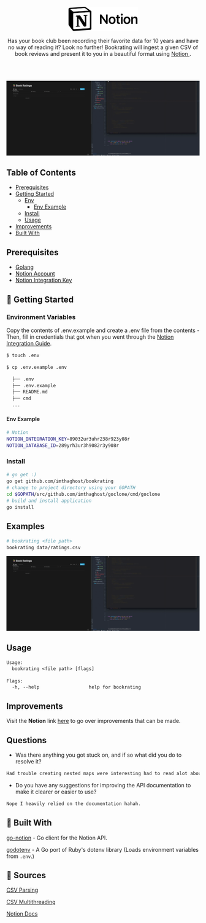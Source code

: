<p align="center">
  <a href="#">
    <img alt="notion" src="/docs/media/notion.png"> 
  </a>
</p>
<p align="center">
Has your book club been recording their favorite data for 10 years and have no way of reading it? Look no further!
Bookrating will ingest a given CSV of book reviews and present it to you in a beautiful format using <a href="https://www.notion.so/product"> Notion </a>.
</p>
<br>
<br>

![Example](/docs/media/example.gif)

## Table of Contents
- [Prerequisites](#pre)
- [Getting Started](#getting-started)
    - [Env](#env)
        - [Env Example](#env-example)
    - [Install](#install)
    - [Usage](#usage)
- [Improvements](#improvements)
- [Built With](#built-with)

<a name="pre"></a>
## Prerequisites

* [Golang](https://go.dev/doc/install)
* [Notion Account](https://www.notion.so/)
* [Notion Integration Key](https://developers.notion.com/docs/getting-started)


<a name="getting-started"></a>
## 🚀 Getting Started

<a name="env"></a>
### Environment Variables
Copy the contents of .env.example and create a .env file from the contents -
Then, fill in credentials that got when you went through the [Notion Integration Guide](https://developers.notion.com/docs/getting-started).
```bash
$ touch .env
```
```bash
$ cp .env.example .env
```

```bash
  ├── .env
  ├── .env.example
  ├── README.md
  ├── cmd
  ...
```

#### Env Example
```bash
# Notion
NOTION_INTEGRATION_KEY=89032ur3uhr238r923y08r
NOTION_DATABASE_ID=289yrh3ur3h9082r3y908r
```

<a name="install"></a>
### Install

```bash
# go get :)
go get github.com/imthaghost/bookrating
# change to project directory using your GOPATH
cd $GOPATH/src/github.com/imthaghost/goclone/cmd/goclone
# build and install application
go install
```

<a name="examples"></a>

## Examples

```bash
# bookrating <file path>
bookrating data/ratings.csv
```

![Example](/docs/media/example.gif)

## Usage

```
Usage:
  bookrating <file path> [flags]

Flags:
  -h, --help                  help for bookrating
```

<a name="improvements"></a>

## Improvements

Visit the <b>Notion</b> link [here](https://elastic-skunk-667.notion.site/a55d6c450d024cbaac4decef89b677d1?v=e417ba58d2844a7eac579a0e67cdb6ba) to go over improvements that can be made.

## Questions
- Was there anything you got stuck on, and if so what did you do to resolve it?
```bash
Had trouble creating nested maps were interesting had to read alot about them.
```
- Do you have any suggestions for improving the API documentation to make it clearer or easier to use?
```bash
Nope I heavily relied on the documentation hahah.
```
## 🔨 Built With
[go-notion](https://github.com/dstotijn/go-notion) - Go client for the Notion API.

[godotenv](https://github.com/joho/godotenv) - A Go port of Ruby's dotenv library (Loads environment variables from `.env`.)

## 📝 Sources
[CSV Parsing](https://webdamn.com/how-to-read-csv-file-using-golang/)

[CSV Multithreading](https://medium.com/@mohdgadi52/leveraging-multithreading-to-read-large-files-faster-in-go-cfb9d6a77aeb)

[Notion Docs](https://developers.notion.com/reference/patch-page)